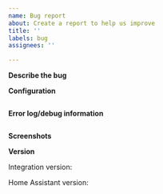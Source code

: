 ```yaml
---
name: Bug report
about: Create a report to help us improve
title: ''
labels: bug
assignees: ''

---
```

<!-- READ THIS FIRST:
1. The information within the angled brackets (like this text) contains instructions for you. 
    You can leave it in - it will not be included in the tickets anyway.
2. DO NOT DELETE ANY TEXT from this template, and provide information in all sections please!
    I need this to understand what I am looking at. 
    Without it, I will not be able to start working on the issue.
-->

**Describe the bug**
<!-- Please provide a clear and concise description of what the bug is. Steps to reproduce.
    If this is an issue with the sensor state or translation, please go to Developer Tools/States, 
    find the entity under Current entities, 
    click on the sensor's (i) icon and check the status in the right top corner. 
    Most (if not all) issues reported with status were related to the Lovelace config, 
    not the actual sensor state. So this will save both of us lots of time.
-->


**Configuration**

<!--Copy the device configuration below.
    Go to the device (e.g. from Configuration / Devices & Services, select the integration and the device.)
    Hit DOWNLOAD DIAGNOSTICS, and paste the content of the file below.-->

```yaml

```

**Error log/debug information**
<!--Copy the error message from Developer tools/Logs below.
    To enable debug logging, add `custom_components.holidays: debug` 
    to your config under logger/logs.-->

```txt

```

**Screenshots**
<!--If applicable, add screenshots to help explain the problem.-->

**Version**

Integration version: 

Home Assistant version: 

<!--Thanks-->
